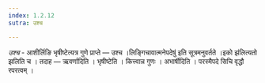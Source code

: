 ```yaml
---
index: 1.2.12
sutra: उश्च

---
```

_उश्च_ - आशीर्लिङि भृषीष्टेत्यत्र गुणे प्राप्ते —  उश्च ।लिङ्गिचावात्मनेपदेषु॑ इति सूत्रमनुवर्तते ।इको झ॑लित्यतो झलिति च । तदाह — ऋवर्णादिति । भृषीष्टेति । कित्त्वान्न गुणः । अभार्षीदिति । परस्मैपदे सिचि वृद्धौ रपरत्वम् ।